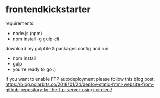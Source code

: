 # frontendkickstarter

requirements:
- node.js (npm)
- npm install -g gulp-cli 

download my gulpfile &amp; packages config and run:
- npm install
- gulp
- you're ready to go :)

If you want to enable FTP autodeployment please follow this blog post: https://blog.polarbits.co/2018/01/24/deploy-static-html-website-from-github-repository-to-the-ftp-server-using-circleci/ 